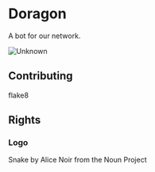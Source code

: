# Doragon
A bot for our network.


![Unknown](https://user-images.githubusercontent.com/14551392/121947265-2796ae00-cd56-11eb-94e2-ebd9a8268c8e.png)


## Contributing
flake8

## Rights
### Logo
Snake by Alice Noir from the Noun Project
